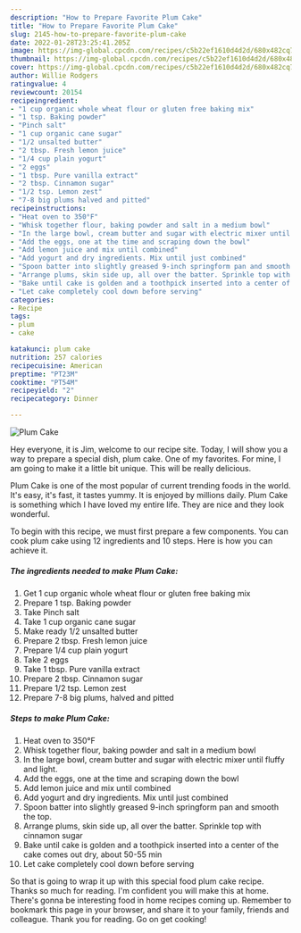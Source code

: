 ```yaml
---
description: "How to Prepare Favorite Plum Cake"
title: "How to Prepare Favorite Plum Cake"
slug: 2145-how-to-prepare-favorite-plum-cake
date: 2022-01-28T23:25:41.205Z
image: https://img-global.cpcdn.com/recipes/c5b22ef1610d4d2d/680x482cq70/plum-cake-recipe-main-photo.jpg
thumbnail: https://img-global.cpcdn.com/recipes/c5b22ef1610d4d2d/680x482cq70/plum-cake-recipe-main-photo.jpg
cover: https://img-global.cpcdn.com/recipes/c5b22ef1610d4d2d/680x482cq70/plum-cake-recipe-main-photo.jpg
author: Willie Rodgers
ratingvalue: 4
reviewcount: 20154
recipeingredient:
- "1 cup organic whole wheat flour or gluten free baking mix"
- "1 tsp. Baking powder"
- "Pinch salt"
- "1 cup organic cane sugar"
- "1/2 unsalted butter"
- "2 tbsp. Fresh lemon juice"
- "1/4 cup plain yogurt"
- "2 eggs"
- "1 tbsp. Pure vanilla extract"
- "2 tbsp. Cinnamon sugar"
- "1/2 tsp. Lemon zest"
- "7-8 big plums halved and pitted"
recipeinstructions:
- "Heat oven to 350°F"
- "Whisk together flour, baking powder and salt in a medium bowl"
- "In the large bowl, cream butter and sugar with electric mixer until fluffy and light."
- "Add the eggs, one at the time and scraping down the bowl"
- "Add lemon juice and mix until combined"
- "Add yogurt and dry ingredients. Mix until just combined"
- "Spoon batter into slightly greased 9-inch springform pan and smooth the top."
- "Arrange plums, skin side up, all over the batter. Sprinkle top with cinnamon sugar"
- "Bake until cake is golden and a toothpick inserted into a center of the cake comes out dry, about 50-55 min"
- "Let cake completely cool down before serving"
categories:
- Recipe
tags:
- plum
- cake

katakunci: plum cake 
nutrition: 257 calories
recipecuisine: American
preptime: "PT23M"
cooktime: "PT54M"
recipeyield: "2"
recipecategory: Dinner

---
```



![Plum Cake](https://img-global.cpcdn.com/recipes/c5b22ef1610d4d2d/680x482cq70/plum-cake-recipe-main-photo.jpg)

Hey everyone, it is Jim, welcome to our recipe site. Today, I will show you a way to prepare a special dish, plum cake. One of my favorites. For mine, I am going to make it a little bit unique. This will be really delicious.



Plum Cake is one of the most popular of current trending foods in the world. It's easy, it's fast, it tastes yummy. It is enjoyed by millions daily. Plum Cake is something which I have loved my entire life. They are nice and they look wonderful.


To begin with this recipe, we must first prepare a few components. You can cook plum cake using 12 ingredients and 10 steps. Here is how you can achieve it.

<!--inarticleads1-->

##### The ingredients needed to make Plum Cake:

1. Get 1 cup organic whole wheat flour or gluten free baking mix
1. Prepare 1 tsp. Baking powder
1. Take Pinch salt
1. Take 1 cup organic cane sugar
1. Make ready 1/2 unsalted butter
1. Prepare 2 tbsp. Fresh lemon juice
1. Prepare 1/4 cup plain yogurt
1. Take 2 eggs
1. Take 1 tbsp. Pure vanilla extract
1. Prepare 2 tbsp. Cinnamon sugar
1. Prepare 1/2 tsp. Lemon zest
1. Prepare 7-8 big plums, halved and pitted




<!--inarticleads2-->

##### Steps to make Plum Cake:

1. Heat oven to 350°F
1. Whisk together flour, baking powder and salt in a medium bowl
1. In the large bowl, cream butter and sugar with electric mixer until fluffy and light.
1. Add the eggs, one at the time and scraping down the bowl
1. Add lemon juice and mix until combined
1. Add yogurt and dry ingredients. Mix until just combined
1. Spoon batter into slightly greased 9-inch springform pan and smooth the top.
1. Arrange plums, skin side up, all over the batter. Sprinkle top with cinnamon sugar
1. Bake until cake is golden and a toothpick inserted into a center of the cake comes out dry, about 50-55 min
1. Let cake completely cool down before serving




So that is going to wrap it up with this special food plum cake recipe. Thanks so much for reading. I'm confident you will make this at home. There's gonna be interesting food in home recipes coming up. Remember to bookmark this page in your browser, and share it to your family, friends and colleague. Thank you for reading. Go on get cooking!
